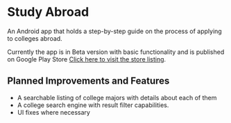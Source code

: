 # Study Abroad

An Android app that holds a step-by-step guide on the process of applying to colleges abroad.

Currently the app is in Beta version with basic functionality and is published on Google Play Store [Click here to visit the store listing](https://play.google.com/store/apps/details?id=com.zedTech.zeeshanamin3.studyabroad).


## Planned Improvements and Features

* A searchable listing of college majors with details about each of them
* A college search engine with result filter capabilities.
* UI fixes where necessary
